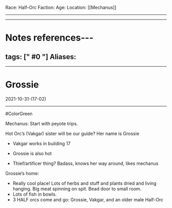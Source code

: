 Race: Half-Orc
Faction:
Age:
Location: [[Mechanus]]



---
---
# Notes references---
tags: [" #0 "]
Aliases:
- 
---
# Grossie
2021-10-31-(17-02)

---
#ColorGreen


Mechanus: Start with peyote trips.

Hot Orc’s (Vakgar) sister will be our guide? Her name is Grossie

-   Vakgar works in building 17 
    
-   Grossie is also hot
    
-   Thief/artificer thing? Badass, knows her way around, likes mechanus
    

Grossie’s home:

-   Really cool place! Lots of herbs and stuff and plants dried and living hanging. Big meat spinning on spit. Bead door to small room.
-   Lots of fish in bowls.
-   3 HALF orcs come and go: Grossie, Vakgar, and an older male Half-Orc
    
